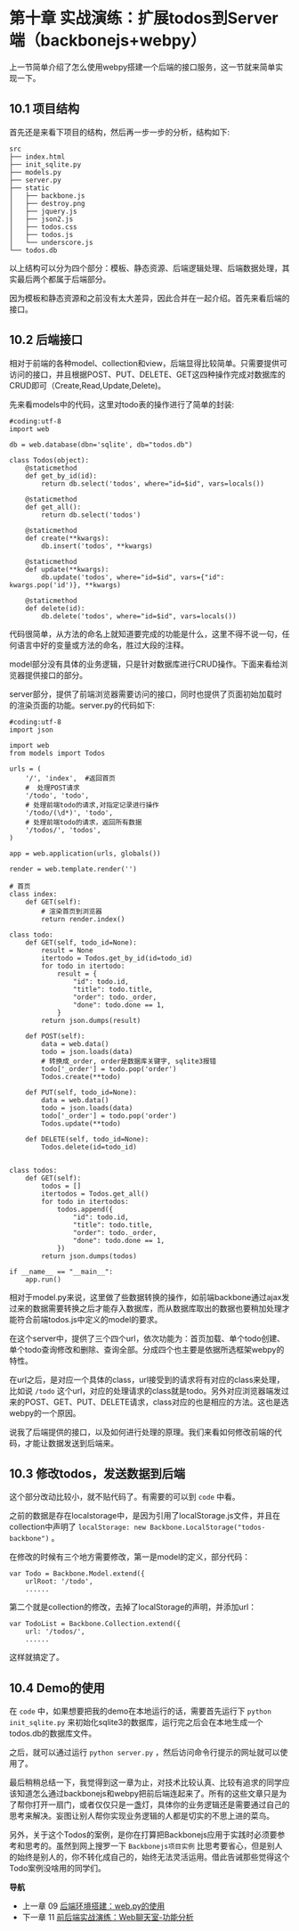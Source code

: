 第十章 实战演练：扩展todos到Server端（backbonejs+webpy）
========================================================

上一节简单介绍了怎么使用webpy搭建一个后端的接口服务，这一节就来简单实现一下。

10.1 项目结构
-------------

首先还是来看下项目的结构，然后再一步一步的分析，结构如下:

    src
    ├── index.html
    ├── init_sqlite.py
    ├── models.py
    ├── server.py
    ├── static
    │   ├── backbone.js
    │   ├── destroy.png
    │   ├── jquery.js
    │   ├── json2.js
    │   ├── todos.css
    │   ├── todos.js
    │   └── underscore.js
    └── todos.db

以上结构可以分为四个部分：模板、静态资源、后端逻辑处理、后端数据处理，其实最后两个都属于后端部分。

因为模板和静态资源和之前没有太大差异，因此合并在一起介绍。首先来看后端的接口。

10.2 后端接口
-------------

相对于前端的各种model、collection和view，后端显得比较简单。只需要提供可访问的接口，并且根据POST、PUT、DELETE、GET这四种操作完成对数据库的CRUD即可（Create,Read,Update,Delete)。

先来看models中的代码，这里对todo表的操作进行了简单的封装:

    #coding:utf-8
    import web

    db = web.database(dbn='sqlite', db="todos.db")

    class Todos(object):
        @staticmethod
        def get_by_id(id):
            return db.select('todos', where="id=$id", vars=locals())

        @staticmethod
        def get_all():
            return db.select('todos')

        @staticmethod
        def create(**kwargs):
            db.insert('todos', **kwargs)

        @staticmethod
        def update(**kwargs):
            db.update('todos', where="id=$id", vars={"id": kwargs.pop('id')}, **kwargs)

        @staticmethod
        def delete(id):
            db.delete('todos', where="id=$id", vars=locals())

代码很简单，从方法的命名上就知道要完成的功能是什么，这里不得不说一句，任何语言中好的变量或方法的命名，胜过大段的注释。

model部分没有具体的业务逻辑，只是针对数据库进行CRUD操作。下面来看给浏览器提供接口的部分。

server部分，提供了前端浏览器需要访问的接口，同时也提供了页面初始加载时的渲染页面的功能。server.py的代码如下:

    #coding:utf-8
    import json

    import web
    from models import Todos

    urls = (
        '/', 'index',  #返回首页
        #  处理POST请求
        '/todo', 'todo',
        # 处理前端todo的请求,对指定记录进行操作
        '/todo/(\d*)', 'todo',
        # 处理前端todo的请求，返回所有数据
        '/todos/', 'todos',
    )

    app = web.application(urls, globals())

    render = web.template.render('')

    # 首页
    class index:
        def GET(self):
            # 渲染首页到浏览器
            return render.index()

    class todo:
        def GET(self, todo_id=None):
            result = None
            itertodo = Todos.get_by_id(id=todo_id)
            for todo in itertodo:
                result = {
                    "id": todo.id,
                    "title": todo.title,
                    "order": todo._order,
                    "done": todo.done == 1,
                }
            return json.dumps(result)

        def POST(self):
            data = web.data()
            todo = json.loads(data)
            # 转换成_order, order是数据库关键字, sqlite3报错
            todo['_order'] = todo.pop('order')
            Todos.create(**todo)

        def PUT(self, todo_id=None):
            data = web.data()
            todo = json.loads(data)
            todo['_order'] = todo.pop('order')
            Todos.update(**todo)

        def DELETE(self, todo_id=None):
            Todos.delete(id=todo_id)


    class todos:
        def GET(self):
            todos = []
            itertodos = Todos.get_all()
            for todo in itertodos:
                todos.append({
                    "id": todo.id,
                    "title": todo.title,
                    "order": todo._order,
                    "done": todo.done == 1,
                })
            return json.dumps(todos)

    if __name__ == "__main__":
        app.run()

相对于model.py来说，这里做了些数据转换的操作，如前端backbone通过ajax发过来的数据需要转换之后才能存入数据库，而从数据库取出的数据也要稍加处理才能符合前端todos.js中定义的model的要求。

在这个server中，提供了三个四个url，依次功能为：首页加载、单个todo创建、单个todo查询修改和删除、查询全部。分成四个也主要是依据所选框架webpy的特性。

在url之后，是对应一个具体的class，url接受到的请求将有对应的class来处理，比如说
`/todo`
这个url，对应的处理请求的class就是todo。另外对应浏览器端发过来的POST、GET、PUT、DELETE请求，class对应的也是相应的方法。这也是选webpy的一个原因。

说我了后端提供的接口，以及如何进行处理的原理。我们来看如何修改前端的代码，才能让数据发送到后端来。

10.3 修改todos，发送数据到后端
------------------------------

这个部分改动比较小，就不贴代码了。有需要的可以到 `code` 中看。

之前的数据是存在localstorage中，是因为引用了localStorage.js文件，并且在collection中声明了
`localStorage: new Backbone.LocalStorage("todos-backbone")` 。

在修改的时候有三个地方需要修改，第一是model的定义，部分代码：

    var Todo = Backbone.Model.extend({
        urlRoot: '/todo',
        ......

第二个就是collection的修改，去掉了localStorage的声明，并添加url：

    var TodoList = Backbone.Collection.extend({
        url: '/todos/',
        ......

这样就搞定了。

10.4 Demo的使用
---------------

在 `code` 中，如果想要把我的demo在本地运行的话，需要首先运行下
`python init_sqlite.py`
来初始化sqlite3的数据库，运行完之后会在本地生成一个todos.db的数据库文件。

之后，就可以通过运行 `python server.py`
，然后访问命令行提示的网址就可以使用了。

最后稍稍总结一下，我觉得到这一章为止，对技术比较认真、比较有追求的同学应该知道怎么通过backbonejs和webpy把前后端连起来了。所有的这些文章只是为了帮你打开一扇门，或者仅仅只是一盏灯，具体你的业务逻辑还是需要通过自己的思考来解决。妄图让别人帮你实现业务逻辑的人都是切实的不思上进的菜鸟。

另外，关于这个Todos的案例，是你在打算把Backbonejs应用于实践时必须要参考和思考的。虽然到网上搜罗一下
`Backbonejs项目实例`
比思考要省心，但是别人的始终是别人的，你不转化成自己的，始终无法灵活运用。借此告诫那些觉得这个Todo案例没啥用的同学们。

**导航**

-   上一章 09 [后端环境搭建：web.py的使用](09-intro-webpy.md)
-   下一章 11 [前后端实战演练：Web聊天室-功能分析](11-web-chatroom-base-on-backbonejs-1.md)
